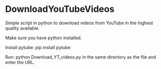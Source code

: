 # DownloadYouTubeVideos
Simple script in python to download videos from YouTube in the highest quality available.

Make sure you have python installed.

Install pytube:
 pip install pytube
 
Run: python Download_YT_videos.py in the same directory as the file and enter the URL.
